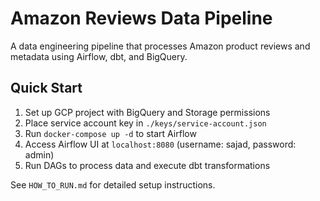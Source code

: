 # Amazon Reviews Data Pipeline

A data engineering pipeline that processes Amazon product reviews and metadata using Airflow, dbt, and BigQuery.

## Quick Start
1. Set up GCP project with BigQuery and Storage permissions
2. Place service account key in `./keys/service-account.json`
3. Run `docker-compose up -d` to start Airflow
4. Access Airflow UI at `localhost:8080` (username: sajad, password: admin)
5. Run DAGs to process data and execute dbt transformations

See `HOW_TO_RUN.md` for detailed setup instructions.